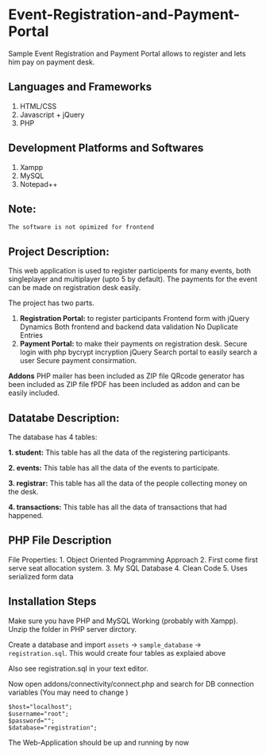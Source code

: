 

# Event-Registration-and-Payment-Portal
Sample Event Registration and Payment Portal allows to register and lets him pay on payment desk.


## Languages and Frameworks

1. HTML/CSS 
3. Javascript + jQuery
5. PHP

## Development Platforms and Softwares

1. Xampp
2. MySQL
3. Notepad++

## Note: 
    
    The software is not opimized for frontend 

## Project Description:
	
This web application is used to register participents for many events, both singleplayer and multiplayer (upto 5 by default).
The payments for the event can be made on registration desk easily. 

The project has two parts.

1. **Registration Portal:** to register participants
		Frontend form with jQuery Dynamics
		Both frontend and backend data validation
		No Duplicate Entries
2. **Payment Portal:** to make their payments on registration desk.
		Secure login with php bycrypt incryption
		jQuery Search portal to easily search a user 
		Secure payment consirmation.
		
**Addons**
		PHP mailer has been included as ZIP file
		QRcode generator has been included as ZIP file
		fPDF has been included as addon and can be easily included.
		

## Datatabe Description:

The database has 4 tables:

**1. student:** This table has all the data of the registering participants. 
    
**2. events:** This table has all the data of the events to participate. 

**3. registrar:** This table has all the data of the people collecting money on the desk.

 **4. transactions:** This table has all the data of transactions that had happened.
	
	

## PHP File Description 

  File Properties:
		1. Object Oriented Programming Approach
		2. First come first serve seat allocation system.
		3. My SQL Database 
		4. Clean Code
		5. Uses serialized form data		
		
## Installation Steps

  Make sure you have PHP and MySQL Working (probably with Xampp).
  Unzip the folder in PHP server dirctory. 
  
  Create a database and import `assets` -> `sample_database` -> `registration.sql`. This would create four tables as explaied above
  
  Also see registration.sql in your text editor.
  
  Now open addons/connectivity/connect.php and search for DB connection variables (You may need to change )

    $host="localhost";
    $username="root";
    $password="";
    $database="registration";
  
  The Web-Application should be up and running by now
